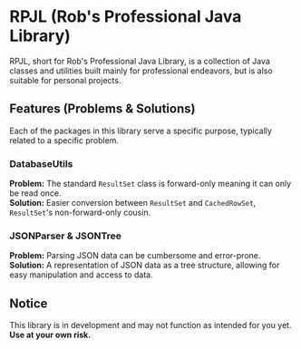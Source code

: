 # RPJL (Rob's Professional Java Library)
RPJL, short for Rob's Professional Java Library, is a collection of Java classes and utilities built mainly for 
professional endeavors, but is also suitable for personal projects.

## Features (Problems & Solutions)
Each of the packages in this library serve a specific purpose, typically related to a specific problem.

### DatabaseUtils
**Problem:** The standard `ResultSet` class is forward-only meaning it can only be read once.  
**Solution:** Easier conversion between `ResultSet` and `CachedRowSet`, `ResultSet`'s non-forward-only cousin. 

### JSONParser & JSONTree
**Problem:** Parsing JSON data can be cumbersome and error-prone.
**Solution:** A representation of JSON data as a tree structure, allowing for easy manipulation and access to data.

## Notice
This library is in development and may not function as intended for you yet.  
**Use at your own risk.**